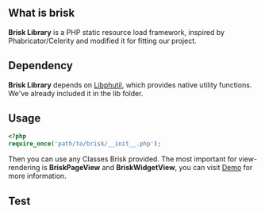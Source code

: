 ## What is brisk
**Brisk Library** is a PHP static resource load framework, inspired by Phabricator/Celerity and 
modified it for fitting our project. 

## Dependency

**Brisk Library** depends on [Libphutil](https://github.com/phacility/libphutil/), which provides
native utility functions. We've already included it in the lib folder.

## Usage

``` php
<?php
require_once('path/to/brisk/__init__.php');
```

Then you can use any Classes Brisk provided. The most important for view-rendering is 
**BriskPageView** and **BriskWidgetView**, you can visit [Demo](https://github.com/Saber-Team/demo-todomvc-react-soi) 
for more information.

## Test

